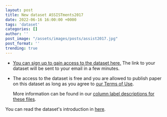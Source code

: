 ```yaml
---
layout: post
title: New dataset ASSISTments2017
date: 2022-06-16 16:00:00 +0000
tags: 'dataset'
categories: []
author: ''
post_image: "/assets/images/posts/assist2017.jpg"
post_format: ''
trending: true
---
```

- [You can sign up to gain access to the dataset here.](https://docs.google.com/forms/d/e/1FAIpQLScrghAahHnssPrGucv5jau4_ubq-11gxSH56RZ99PEj5p9eYA/viewform) The link to your dataset will be sent to your email in a few minutes.
- The access to the dataset is free and you are allowed to publish paper on this dataset as long as you agree to [our Terms of Use](http://www.google.com/url?q=http%3A%2F%2Fwww.assistmentstestbed.org%2Fthe-data%2Ftermsofusefordata&sa=D&sntz=1&usg=AOvVaw1wLUnaf23CB1vY-sOU_dFr). 

  More information can be found in our [column label descriptions for these files](https://docs.google.com/spreadsheets/d/1QVUStXiRerWbH1X0P11rJ5IsuU2Xutu60D1SjpmTMlk/edit#gid=0).

You can read the dataset's introduction in [here](https://pykt-toolkit.readthedocs.io/en/latest/datasets.html#assistments2017).